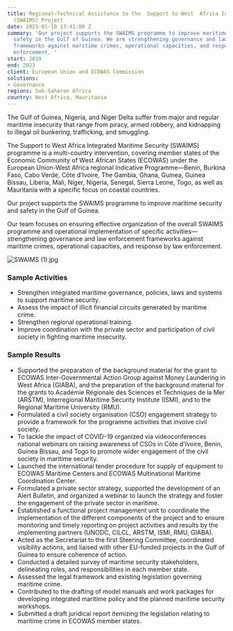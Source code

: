 ```yaml
---
title: Regional—Technical Assistance to the  Support to West  Africa Integrated Maritime  Security
  (SWAIMS) Project
date: 2021-01-18 13:41:00 Z
summary: 'Our project supports the SWAIMS programme to improve maritime security and
  safety in the Gulf of Guinea. We are strengthening governance and law enforcement
  frameworks against maritime crimes, operational capacities, and response by law
  enforcement. '
start: 2019
end: 2023
client: European Union and ECOWAS Commission
solutions:
- Governance
regions: Sub-Saharan Africa
country: West Africa, Mauritania
---
```


The Gulf of Guinea, Nigeria, and Niger Delta suffer from major and regular maritime insecurity that range from piracy, armed robbery, and kidnapping to illegal oil bunkering, trafficking, and smuggling. 

The Support to  West  Africa  Integrated  Maritime  Security (SWAIMS) programme is a multi-country intervention, covering member states of the Economic Community of West African States (ECOWAS) under the European Union-West Africa regional Indicative Programme—Benin, Burkina Faso, Cabo Verde, Côte d’Ivoire, The Gambia, Ghana, Guinea, Guinea Bissau, Liberia, Mali, Niger, Nigeria, Senegal, Sierra Leone, Togo, as well as Mauritania with a specific focus on coastal countries. 

Our project supports the SWAIMS programme to improve maritime security and safety in the Gulf of Guinea. 

Our team focuses on ensuring effective organization of the overall SWAIMS programme and operational implementation of specific activities—strengthening governance and law enforcement frameworks against maritime crimes, operational capacities, and response by law enforcement. 

![SWAIMS (1).jpg](/uploads/SWAIMS%20(1).jpg)

### Sample Activities

* Strengthen integrated maritime governance, policies, laws and systems to support maritime security.
* Assess the impact of illicit financial circuits generated by maritime crime. 
* Strengthen regional operational training. 
* Improve coordination with the private sector and participation of civil society in fighting maritime insecurity.

### Sample Results
 
* Supported the preparation of the background material for the grant to ECOWAS Inter-Governmental Action Group against Money Laundering in West Africa (GIABA), and the preparation of the background material for the grants to Académie Régionale des Sciences et Techniques de la Mer (ARSTM), Interregional Maritime Security Institute (ISMI), and to the Regional Maritime University (RMU).
* Formulated a civil society organisation (CSO) engagement strategy to provide a framework for the programme activities that involve civil society.
* To tackle the impact of COVID-19 organized via videoconferences national webinars on raising awareness of CSOs in Côte d'Ivoire, Benin, Guinea Bissau, and Togo to promote wider engagement of the civil society in maritime security.
* Launched the international tender procedure for supply of equipment to ECOWAS Maritime Centers and ECOWAS Multinational Maritime Coordination Center.
* Formulated a private sector strategy, supported the development of an Alert Bulletin, and organized a webinar to launch the strategy and foster the engagement of the private sector in maritime.
* Established a functional project management unit to coordinate the implementation of the different components of the project and to ensure monitoring and timely reporting on project activities and results by the implementing partners (UNODC, CILCL, ARSTM, ISMI, RMU, GIABA). 
* Acted as the Secretariat to the first Steering Committee, coordinated visibility actions, and liaised with other EU-funded projects in the Gulf of Guinea to ensure coherence of action.
* Conducted a detailed survey of maritime security stakeholders, delineating roles, and responsibilities in each member state.
* Assessed the legal framework and existing legislation governing maritime crime.
* Contributed to the drafting of model manuals and work packages for developing integrated maritime policy and the planned maritime security workshops.
* Submitted a draft juridical report itemizing the legislation relating to maritime crime in ECOWAS member states.
